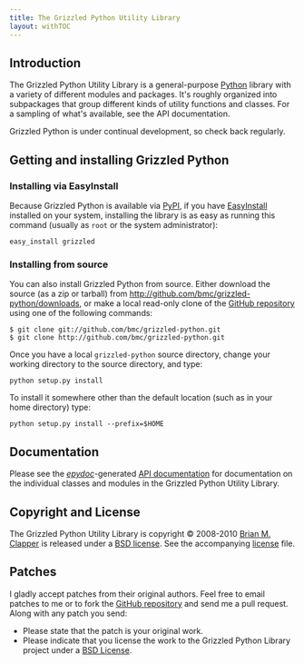 ```yaml
---
title: The Grizzled Python Utility Library
layout: withTOC
---
```


## Introduction

The Grizzled Python Utility Library is a general-purpose [Python][] library
with a variety of different modules and packages. It's roughly organized
into subpackages that group different kinds of utility functions and
classes. For a sampling of what's available, see the API documentation.

Grizzled Python is under continual development, so check back regularly.

## Getting and installing Grizzled Python

### Installing via EasyInstall

Because Grizzled Python is available via [PyPI][], if you have
[EasyInstall][] installed on your system, installing the library is as easy
as running this command (usually as `root` or the system administrator):

    easy_install grizzled

### Installing from source

You can also install Grizzled Python from source. Either download the
source (as a zip or tarball) from
<http://github.com/bmc/grizzled-python/downloads>, or make a local
read-only clone of the [GitHub repository][] using one of the following
commands:

    $ git clone git://github.com/bmc/grizzled-python.git
    $ git clone http://github.com/bmc/grizzled-python.git

Once you have a local `grizzled-python` source directory, change your
working directory to the source directory, and type:

    python setup.py install

To install it somewhere other than the default location (such as in your
home directory) type:

    python setup.py install --prefix=$HOME

## Documentation

Please see the [*epydoc*][]-generated [API documentation][] for
documentation on the individual classes and modules in the Grizzled Python
Utility Library.

## Copyright and License

The Grizzled Python Utility Library is copyright &copy; 2008-2010
[Brian M. Clapper][] is released under a [BSD license][license]. See the
accompanying [license][] file.

## Patches

I gladly accept patches from their original authors. Feel free to email
patches to me or to fork the [GitHub repository][] and send me a pull
request. Along with any patch you send:

* Please state that the patch is your original work.
* Please indicate that you license the work to the Grizzled Python Library
  project under a [BSD License][license].

[license]: license.html
[*epydoc*]: http://epydoc.sourceforge.net/
[Python]: http://www.python.org/
[API Documentation]: epydoc/
[Brian M. Clapper]: mailto:bmc@clapper.org
[EasyInstall]: http://peak.telecommunity.com/DevCenter/EasyInstall
[PyPI]: http://pypi.python.org/pypi
[GitHub repository]: http://github.com/bmc/grizzled-python
